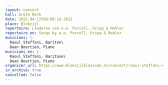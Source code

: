 ```yaml
---
layout: concert
hall: Grote Kerk
date: 2022-04-13T08:09:19.501Z
place: Blokzijl
repertoire: Liederen van o.a. Purcell, Grieg & Mahler
repertoire_en: Songs by a.o. Purcell, Grieg & Mahler
musicians: |-
  Raoul Steffani, Bariton\
  Daan Boertien, Piano
musicians_en: |-
  Raoul Steffani, Baritone\
  Daan Boertien, Piano
organizer_url: https://www.blokzijlklassiek.nl/concert/raoul-steffani-en-daan-boertien/
in_archive: true
cancelled: false
---
```

